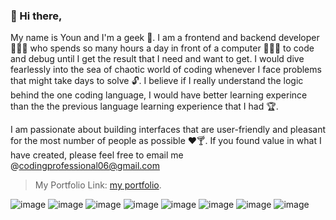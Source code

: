 ### 👋 Hi there,  

My name is Youn and I'm a geek 🎩. I am a frontend and backend developer 👩🏾‍💻  who spends so many hours a day in front of a computer 🧑🏾‍💻 to code and debug until I get the result that I need and want to get. I would dive fearlessly into the sea of chaotic world of coding whenever I face problems that might take days to solve 🔓. I believe if I really understand the logic behind the one coding language, I would have better learning experince than the the previous language learning experience that I had 🏆. 

I am passionate about building interfaces that are user-friendly and pleasant for the most number of people as possible ❤️🍸. If you found value in what I have created, please feel free to email me @codingprofessional06@gmail.com

> My Portfolio Link:  [my portfolio](https://mastersoftwaremedia.github.io/my-app).



![image](https://img.shields.io/badge/React-20232A?style=for-the-badge&logo=react&logoColor=61DAFB)
![image](https://img.shields.io/badge/Redux-593D88?style=for-the-badge&logo=redux&logoColor=white)
![image](https://img.shields.io/badge/Vue.js-35495E?style=for-the-badge&logo=vuedotjs&logoColor=4FC08D)
![image](https://img.shields.io/badge/Node.js-339933?style=for-the-badge&logo=nodedotjs&logoColor=white)
![image](https://img.shields.io/badge/HTML5-E34F26?style=for-the-badge&logo=html5&logoColor=white)
![image](https://img.shields.io/badge/CSS3-1572B6?style=for-the-badge&logo=css3&logoColor=white)
![image](https://img.shields.io/badge/MongoDB-4EA94B?style=for-the-badge&logo=mongodb&logoColor=white)
![image](https://img.shields.io/badge/MySQL-005C84?style=for-the-badge&logo=mysql&logoColor=white)

